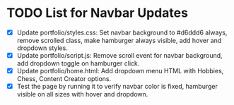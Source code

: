 # TODO List for Navbar Updates

- [x] Update portfolio/styles.css: Set navbar background to #d6ddd6 always, remove scrolled class, make hamburger always visible, add hover and dropdown styles.
- [x] Update portfolio/script.js: Remove scroll event for navbar background, add dropdown toggle on hamburger click.
- [x] Update portfolio/home.html: Add dropdown menu HTML with Hobbies, Chess, Content Creator options.
- [x] Test the page by running it to verify navbar color is fixed, hamburger visible on all sizes with hover and dropdown.

